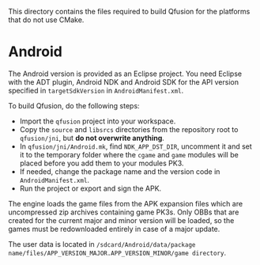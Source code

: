 This directory contains the files required to build Qfusion for the platforms that do not use CMake.

Android
=======
The Android version is provided as an Eclipse project. You need Eclipse with the ADT plugin, Android NDK and Android SDK for the API version specified in `targetSdkVersion` in `AndroidManifest.xml`.

To build Qfusion, do the following steps:
* Import the `qfusion` project into your workspace.
* Copy the `source` and `libsrcs` directories from the repository root to `qfusion/jni`, but **do not overwrite anything**.
* In `qfusion/jni/Android.mk`, find `NDK_APP_DST_DIR`, uncomment it and set it to the temporary folder where the `cgame` and `game` modules will be placed before you add them to your modules PK3.
* If needed, change the package name and the version code in `AndroidManifest.xml`.
* Run the project or export and sign the APK.

The engine loads the game files from the APK expansion files which are uncompressed zip archives containing game PK3s. Only OBBs that are created for the current major and minor version will be loaded, so the games must be redownloaded entirely in case of a major update.

The user data is located in `/sdcard/Android/data/package name/files/APP_VERSION_MAJOR.APP_VERSION_MINOR/game directory`.

